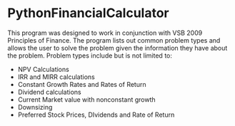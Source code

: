 # PythonFinancialCalculator
This program was designed to work in conjunction with VSB 2009 Principles of Finance.
The program lists out common problem types and allows the user to solve the problem given the information they have about the problem.
Problem types include but is not limited to:
 - NPV Calculations
 - IRR and MIRR calculations
 - Constant Growth Rates and Rates of Return
 - Dividend calculations 
 - Current Market value with nonconstant growth
 - Downsizing
 - Preferred Stock Prices, DIvidends and Rate of Return

